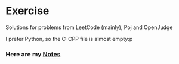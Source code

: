 # Exercise

Solutions for problems from LeetCode (mainly), Poj and OpenJudge

I prefer Python, so the C-CPP file is almost empty:p

### Here are my [Notes](http://zhiwei.ink/posts/zhy/codes/LeetCode%E6%94%BB%E7%95%A5%E8%BF%9B%E5%BA%A6)
